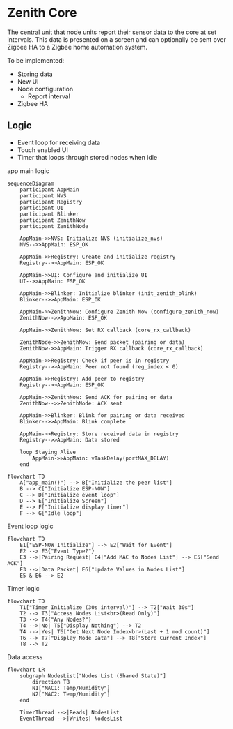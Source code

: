 # Zenith Core

The central unit that node units report their sensor data to the core at set intervals. This data is presented on a screen and can optionally be sent over Zigbee HA to a Zigbee home automation system.

To be implemented:
- Storing data
- New UI
- Node configuration
  - Report interval
- Zigbee HA

## Logic

- Event loop for receiving data
- Touch enabled UI
- Timer that loops through stored nodes when idle

app main logic

```mermaid
sequenceDiagram
    participant AppMain
    participant NVS
    participant Registry
    participant UI
    participant Blinker
    participant ZenithNow
    participant ZenithNode

    AppMain->>NVS: Initialize NVS (initialize_nvs)
    NVS-->>AppMain: ESP_OK

    AppMain->>Registry: Create and initialize registry
    Registry-->>AppMain: ESP_OK

    AppMain->>UI: Configure and initialize UI
    UI-->>AppMain: ESP_OK

    AppMain->>Blinker: Initialize blinker (init_zenith_blink)
    Blinker-->>AppMain: ESP_OK

    AppMain->>ZenithNow: Configure Zenith Now (configure_zenith_now)
    ZenithNow-->>AppMain: ESP_OK

    AppMain->>ZenithNow: Set RX callback (core_rx_callback)

    ZenithNode->>ZenithNow: Send packet (pairing or data)
    ZenithNow->>AppMain: Trigger RX callback (core_rx_callback)

    AppMain->>Registry: Check if peer is in registry
    Registry-->>AppMain: Peer not found (reg_index < 0)

    AppMain->>Registry: Add peer to registry
    Registry-->>AppMain: ESP_OK

    AppMain->>ZenithNow: Send ACK for pairing or data
    ZenithNow-->>ZenithNode: ACK sent

    AppMain->>Blinker: Blink for pairing or data received
    Blinker-->>AppMain: Blink complete

    AppMain->>Registry: Store received data in registry
    Registry-->>AppMain: Data stored

    loop Staying Alive
        AppMain->>AppMain: vTaskDelay(portMAX_DELAY)
    end
```

```mermaid
flowchart TD
    A["app_main()"] --> B["Initialize the peer list"]
    B --> C["Initialize ESP-NOW"]
    C --> D["Initialize event loop"]
    D --> E["Initialize Screen"]
    E --> F["Initialize display timer"]
    F --> G["Idle loop"]
```

Event loop logic
```mermaid
flowchart TD
    E1["ESP-NOW Initialize"] --> E2["Wait for Event"]
    E2 --> E3{"Event Type?"}
    E3 -->|Pairing Request| E4["Add MAC to Nodes List"] --> E5["Send ACK"]
    E3 -->|Data Packet| E6["Update Values in Nodes List"]
    E5 & E6 --> E2
```

Timer logic
```mermaid
flowchart TD
    T1["Timer Initialize (30s interval)"] --> T2["Wait 30s"]
    T2 --> T3["Access Nodes List<br>(Read Only)"]
    T3 --> T4{"Any Nodes?"}
    T4 -->|No| T5["Display Nothing"] --> T2
    T4 -->|Yes| T6["Get Next Node Index<br>(Last + 1 mod count)"]
    T6 --> T7["Display Node Data"] --> T8["Store Current Index"]
    T8 --> T2
```

Data access
```mermaid
flowchart LR
    subgraph NodesList["Nodes List (Shared State)"]
        direction TB
        N1["MAC1: Temp/Humidity"] 
        N2["MAC2: Temp/Humidity"]
    end
    
    TimerThread -->|Reads| NodesList
    EventThread -->|Writes| NodesList
```
